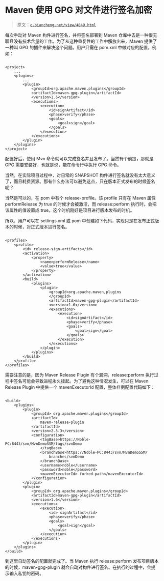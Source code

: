# Maven 使用 GPG 对文件进行签名加密

> 原文：[`c.biancheng.net/view/4849.html`](http://c.biancheng.net/view/4849.html)

每次手动对 Maven 构件进行签名，并将签名部署到 Maven 仓库中去是一种很无聊且没有技术含量的工作。为了从这种重复性的工作中解放出来，Maven 提供了一种叫 GPG 的插件来解决这个问题。用户只需在 pom.xml 中做对应的配置，例如：

```

<project>
    ...
    <plugins>
        ...
        <plugin>
            <groupId>org.apache.maven.plugins</groupId>
            <artifactId>maven-gpg-plugin</artifactId>
            <version>1.6</version>
            <executions>
                <execution>
                    <id>signArtifact</id>
                    <phase>verify</phase>
                    <goals>
                        <goal>sign</goal>
                    </goals>
                </execution>
            </executions>
        </plugin>
    </plugins>
</project>
```

配置好后，使用 Mvn 命令就可以完成签名并且发布了。当然有个前提，那就是 GPG 需要安装好，也就是说，能在命令行中执行 GPG 命令。

当然，在实际项目过程中，对日常的 SNAPSHOT 构件进行签名就没有太大意义了，而且耗费资源。那有什么办法可以避免这点，只在版本正式发布的时候签名呢？

当然是可以的，在 pom 中有个 release-profile。该 profile 只有在 Maven 属性 performRelease 为 true 的时候才会被激活，而 release:perform 执行时，会把该属性的值设置成 true，这个时机刚好是项目进行版本发布的时机。

所以，用户可以在 settings.xml 或 pom 中创建如下代码，实现只是在发布正式版本的时候，对正式版本进行签名。

```

<profiles>
    <profile>
        <id> release-sign-artifacts</id>
        <activation>
            <property>
                <name>performRelease</name>
                <value>true</value>
            </property>
        </activation>
        <build>
            <plugins>
                <plugin>
                    <groupId>org.apache.maven,plugins
                    </groupId>
                    <artifactId>maven-gpg-plugin</artifactId>
                    <version>1.6</version>
                    <executions>
                        <execution>
                            <id>signArtifact</id>
                            <phase>verify</phase>
                            <goals>
                                <goal>sign</goal>
                            </goals>
                        </execution>
                    </executions>
                </plugin>
            </plugins>
        </build>
    </profile>
</profiles>
```

需要注意的是，因为 Maven Release Plugin 有个漏洞，release:perform 执行过程中签名可能会导致进程永久挂起。为了避免这种情况发生，可以在 Maven Release Plugin 中提供一个 mavenExecutorId 配置，整体样例配置代码如下：

```

<build>
    <plugins>
        <plugin>
            <groupId> org.apache.maven.plugins</groupId>
            <artifactId>
                maven-release-plugin
            </artifactId>
            <version>2.5.3</version>
            <configuration>
                <tagBase>https://Noble-PC:8443/svn/MvnDemoSSM/tags/svnDemo
                </tagBase>
                <branchBase>https://Noble-PC:8443/svn/MvnDemoSSM/
                    branches/svnDemo
                </branchBase>
                <username>noble</username>
                <password>noble</password>
                <mavenExecutorId> forked-path</mavenExecutorId>
            </configuration>
        </plugin>
        <plugin>
            <groupId> org.apache.maven.plugins</groupId>
            <artifactId>maven-gpg-plugin</artifactId>
            <version>1.6</version>
            <executions>
                <execution>
                    <id> signArtifact</id>
                    <phase>verify</phase>
                    <goals>
                        <goal>sign</goal>
                    </goals>
                </execution>
            </executions>
        </plugin>
    </plugins>
</build>
```

到这里自动签名的配置就完成了。当 Maven 执行 release:perform 发布项目版本的时候，maven-gpg-plugin 就会自动对构件进行签名。在执行的过程中，会提示输入私钥的密码。